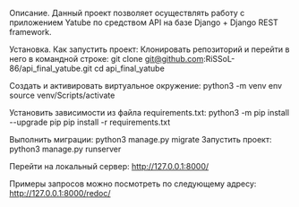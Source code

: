 Описание.
Данный проект позволяет осуществлять работу с приложением Yatube
по средством API на базе Django + Django REST framework.

Установка.
Как запустить проект:
Клонировать репозиторий и перейти в него в командной строке:
git clone git@github.com:RiSSoL-86/api_final_yatube.git
cd api_final_yatube

Cоздать и активировать виртуальное окружение:
python3 -m venv env
source venv/Scripts/activate

Установить зависимости из файла requirements.txt:
python3 -m pip install --upgrade pip
pip install -r requirements.txt

Выполнить миграции:
python3 manage.py migrate
Запустить проект:
python3 manage.py runserver

Перейти на локальный сервер:
http://127.0.0.1:8000/

Примеры запросов можно посмотреть по следующему адресу:
http://127.0.0.1:8000/redoc/
